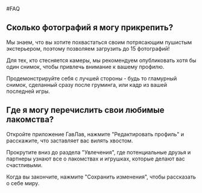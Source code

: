 #FAQ

## Сколько фотографий я могу прикрепить?

Мы знаем, что вы хотите похвастаться своим потрясающим пушистым
экстерьером, поэтому позволяем загрузить до 15 фотографий!

Для тех, кто стесняется камеры, мы рекомендуем опубликовать хотя бы
один снимок, чтобы привлечь внимание к вашему профилю.

Продемонстрируйте себя с лучшей стороны - будь то гламурный снимок, 
сделанный сразу после груминга, или кадр из вашей последней игры.  

## Где я могу перечислить свои любимые лакомства?

Откройте приложение ГавЛав, нажмите "Редактировать 
профиль" и расскажите, что заставляет вас вилять хвостом.

Прокрутите вниз до раздела "Увлечения", где
потенциальные друзья и партнеры узнают все о лакомствах
и игрушках, которые делают вас счастливыми.

Когда вы закончите, нажмите "Сохранить изменения",
чтобы рассказать о себе миру.  